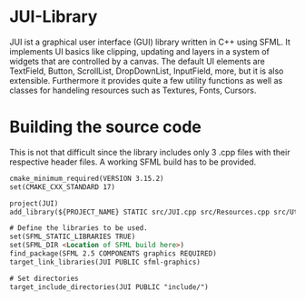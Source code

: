 # JUI-Library
JUI ist a graphical user interface (GUI) library written in C++ using SFML. It implements UI basics like clipping, updating and layers in a system of widgets that are controlled by a canvas. The default UI elements are TextField, Button, ScrollList, DropDownList, InputField, more, but it is also extensible.
Furthermore it provides quite a few utility functions as well as classes for handeling resources such as Textures, Fonts, Cursors.

# Building the source code

This is not that difficult since the library includes only 3 .cpp files with their respective header files. A working SFML build has to be provided.

```html
cmake_minimum_required(VERSION 3.15.2)
set(CMAKE_CXX_STANDARD 17)

project(JUI)
add_library(${PROJECT_NAME} STATIC src/JUI.cpp src/Resources.cpp src/Utils.cpp)

# Define the libraries to be used.
set(SFML_STATIC_LIBRARIES TRUE)
set(SFML_DIR <Location of SFML build here>)
find_package(SFML 2.5 COMPONENTS graphics REQUIRED)
target_link_libraries(JUI PUBLIC sfml-graphics)

# Set directories
target_include_directories(JUI PUBLIC "include/")
```
